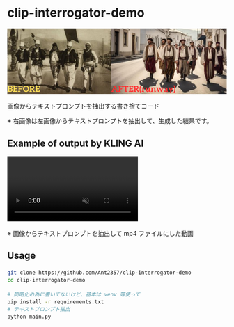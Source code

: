 # clip-interrogator-demo
![clip-interrogator-demo の使用例](./assets/imgs/example.png "clip-interrogator-demo の使用例")

画像からテキストプロンプトを抽出する書き捨てコード

※ 右画像は左画像からテキストプロンプトを抽出して、生成した結果です。

## Example of output by KLING AI
<video src="https://github.com/user-attachments/assets/8823fd35-20c9-4178-a619-7b184b6bba4a" controls="true" muted autoplay playsinline loop></video>

※ 画像からテキストプロンプトを抽出して mp4 ファイルにした動画

## Usage
```sh
git clone https://github.com/Ant2357/clip-interrogator-demo
cd clip-interrogator-demo

# 簡略化の為に書いてないけど、基本は venv 等使って
pip install -r requirements.txt
# テキストプロンプト抽出
python main.py

```
